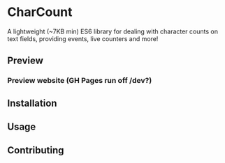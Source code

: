 # CharCount
A lightweight (~7KB min) ES6 library for dealing with character counts on text fields, providing events, live counters and more!

## Preview

### Preview website (GH Pages run off /dev?)

## Installation

## Usage

## Contributing
